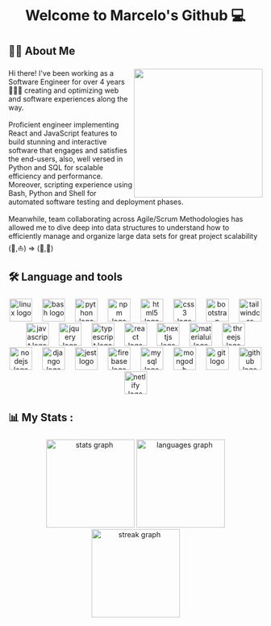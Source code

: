 <h1 align="center">Welcome to Marcelo's Github 💻</h1>

<h2 align="left">👩‍💻  About Me</h2>

###

<img align="right" height="255" src="https://github.com/portobanco51/portobanco51/assets/76289550/79543d12-e7ee-459c-b1ff-71b557f66500"  />

###

<div align="left" width="200px" >

<p align="left" >Hi there! I've been working as a Software Engineer for over 4 years 👨🏽‍💻 creating and optimizing web and software experiences along the way.<br><br>Proficient engineer implementing React and JavaScript features to build stunning and interactive software that engages and satisfies the end-users, also, well versed in Python and SQL for scalable efficiency and performance.<br>Moreover, scripting experience using Bash, Python and Shell for automated software testing and deployment phases.<br><br>Meanwhile, team collaborating across Agile/Scrum Methodologies has allowed me to dive deep into data structures to understand how to efficiently manage and organize large data sets for great project scalability (🚂,⛵) => (🚄,🚢)</p>
</div>

###

<h2 align="left">🛠 Language and tools</h2>

###

<div align="center">
  <img src="https://skillicons.dev/icons?i=linux" height="45" alt="linux logo"  />
  <img width="12" />
  <img src="https://skillicons.dev/icons?i=bash" height="45" alt="bash logo"  />
  <img width="12" />
  <img src="https://skillicons.dev/icons?i=py" height="45" alt="python logo"  />
  <img width="12" />
  <img src="https://cdn.jsdelivr.net/gh/devicons/devicon/icons/npm/npm-original-wordmark.svg" height="45" alt="npm logo"  />
  <img width="12" />
  <img src="https://skillicons.dev/icons?i=html" height="45" alt="html5 logo"  />
  <img width="12" />
  <img src="https://skillicons.dev/icons?i=css" height="45" alt="css3 logo"  />
  <img width="12" />
  <img src="https://skillicons.dev/icons?i=bootstrap" height="45" alt="bootstrap logo"  />
  <img width="12" />
  <img src="https://skillicons.dev/icons?i=tailwind" height="45" alt="tailwindcss logo"  />
  <img width="12" />
  <img src="https://skillicons.dev/icons?i=js" height="45" alt="javascript logo"  />
  <img width="12" />
  <img src="https://skillicons.dev/icons?i=jquery" height="45" alt="jquery logo"  />
  <img width="12" />
  <img src="https://skillicons.dev/icons?i=ts" height="45" alt="typescript logo"  />
  <img width="12" />
  <img src="https://skillicons.dev/icons?i=react" height="45" alt="react logo"  />
  <img width="12" />
  <img src="https://skillicons.dev/icons?i=nextjs" height="45" alt="nextjs logo"  />
  <img width="12" />
  <img src="https://skillicons.dev/icons?i=materialui" height="45" alt="materialui logo"  />
  <img width="12" />
  <img src="https://skillicons.dev/icons?i=threejs" height="45" alt="threejs logo"  />
  <img width="12" />
  <img src="https://skillicons.dev/icons?i=nodejs" height="45" alt="nodejs logo"  />
  <img width="12" />
  <img src="https://skillicons.dev/icons?i=django" height="45" alt="django logo"  />
  <img width="12" />
  <img src="https://skillicons.dev/icons?i=jest" height="45" alt="jest logo"  />
  <img width="12" />
  <img src="https://skillicons.dev/icons?i=firebase" height="45" alt="firebase logo"  />
  <img width="12" />
  <img src="https://skillicons.dev/icons?i=mysql" height="45" alt="mysql logo"  />
  <img width="12" />
  <img src="https://skillicons.dev/icons?i=mongodb" height="45" alt="mongodb logo"  />
  <img width="12" />
  <img src="https://skillicons.dev/icons?i=git" height="45" alt="git logo"  />
  <img width="12" />
  <img src="https://skillicons.dev/icons?i=github" height="45" alt="github logo"  />
  <img width="12" />
  <img src="https://skillicons.dev/icons?i=netlify" height="45" alt="netlify logo"  />
  <img width="12" />
</div>

###

<h2 align="left">📊 My Stats :</h2>

###

<div align="center">
  <img src="https://github-readme-stats.vercel.app/api?username=portobanco51&hide_title=false&hide_rank=true&show_icons=true&include_all_commits=true&count_private=true&disable_animations=false&theme=dracula&locale=en&hide_border=false&order=1&custom_title=Git+Stats" height= "175" alt="stats graph">
  <img src="https://github-readme-stats.vercel.app/api/top-langs?username=portobanco51&locale=en&hide_title=false&layout=compact&card_width=320&langs_count=5&theme=dracula&hide_border=false&order=2" height="175" alt="languages graph"  />
  <img src="https://streak-stats.demolab.com?user=portobanco51&locale=en&mode=weekly&theme=dracula&hide_border=false&border_radius=5&order=3" height="175" alt="streak graph" />
</div>
